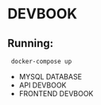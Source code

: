 # DEVBOOK

## Running:
```bash
 docker-compose up 
```

- MYSQL DATABASE
- API DEVBOOK
- FRONTEND DEVBOOK
